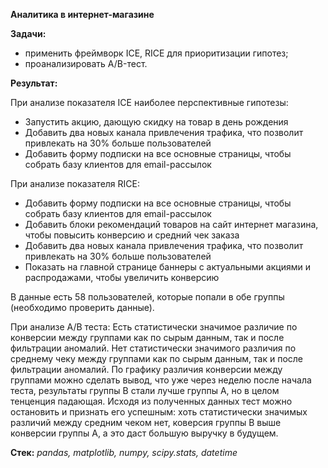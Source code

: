 **Аналитика в интернет-магазине**

**Задачи:**
- применить фреймворк ICE, RICE для приоритизации гипотез;
- проанализировать A/B-тест. 

**Результат:**

При анализе показателя ICE наиболее перспективные гипотезы:
- Запустить акцию, дающую скидку на товар в день рождения
- Добавить два новых канала привлечения трафика, что позволит привлекать на 30% больше пользователей
- Добавить форму подписки на все основные страницы, чтобы собрать базу клиентов для email-рассылок

При анализе показателя RICE:
- Добавить форму подписки на все основные страницы, чтобы собрать базу клиентов для email-рассылок
- Добавить блоки рекомендаций товаров на сайт интернет магазина, чтобы повысить конверсию и средний чек заказа
- Добавить два новых канала привлечения трафика, что позволит привлекать на 30% больше пользователей
- Показать на главной странице баннеры с актуальными акциями и распродажами, чтобы увеличить конверсию

В данные есть 58 пользователей, которые попали в обе группы (необходимо проверить данные).

При анализе А/В теста:
Есть статистически значимое различие по конверсии между группами как по сырым данным, так и после фильтрации аномалий.
Нет статистически значимого различия по среднему чеку между группами как по сырым данным, так и после фильтрации аномалий.
По графику различия конверсии между группами можно сделать вывод, что уже через неделю после начала теста, результаты группы В стали лучше группы А, но в целом тенценция падающая.
Исходя из полученных данных тест можно остановить и признать его успешным: хоть статистически значимых различий между средним чеком нет, коверсия группы В выше конверсии группы А, а это даст большую выручку в будущем.


**Стек:** 
*pandas, matplotlib, numpy, scipy.stats, datetime*
